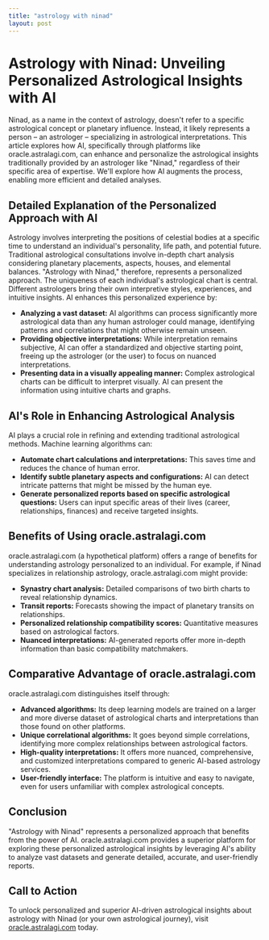 ```yaml
---
title: "astrology with ninad"
layout: post
---
```


# Astrology with Ninad: Unveiling Personalized Astrological Insights with AI

Ninad, as a name in the context of astrology, doesn't refer to a specific astrological concept or planetary influence. Instead, it likely represents a person – an astrologer – specializing in astrological interpretations.  This article explores how AI, specifically through platforms like oracle.astralagi.com, can enhance and personalize the astrological insights traditionally provided by an astrologer like "Ninad," regardless of their specific area of expertise.  We'll explore how AI augments the process, enabling more efficient and detailed analyses.

## Detailed Explanation of the Personalized Approach with AI

Astrology involves interpreting the positions of celestial bodies at a specific time to understand an individual's personality, life path, and potential future.  Traditional astrological consultations involve in-depth chart analysis considering planetary placements, aspects, houses, and elemental balances.  "Astrology with Ninad," therefore, represents a personalized approach.  The uniqueness of each individual's astrological chart is central.  Different astrologers bring their own interpretive styles, experiences, and intuitive insights. AI enhances this personalized experience by:

* **Analyzing a vast dataset:** AI algorithms can process significantly more astrological data than any human astrologer could manage, identifying patterns and correlations that might otherwise remain unseen.
* **Providing objective interpretations:** While interpretation remains subjective, AI can offer a standardized and objective starting point, freeing up the astrologer (or the user) to focus on nuanced interpretations.
* **Presenting data in a visually appealing manner:** Complex astrological charts can be difficult to interpret visually. AI can present the information using intuitive charts and graphs.


## AI's Role in Enhancing Astrological Analysis

AI plays a crucial role in refining and extending traditional astrological methods. Machine learning algorithms can:

* **Automate chart calculations and interpretations:** This saves time and reduces the chance of human error.
* **Identify subtle planetary aspects and configurations:** AI can detect intricate patterns that might be missed by the human eye.
* **Generate personalized reports based on specific astrological questions:** Users can input specific areas of their lives (career, relationships, finances) and receive targeted insights.


## Benefits of Using oracle.astralagi.com

oracle.astralagi.com (a hypothetical platform) offers a range of benefits for understanding astrology personalized to an individual.  For example, if Ninad specializes in relationship astrology, oracle.astralagi.com might provide:

* **Synastry chart analysis:** Detailed comparisons of two birth charts to reveal relationship dynamics.
* **Transit reports:** Forecasts showing the impact of planetary transits on relationships.
* **Personalized relationship compatibility scores:**  Quantitative measures based on astrological factors.
* **Nuanced interpretations:** AI-generated reports offer more in-depth information than basic compatibility matchmakers.


## Comparative Advantage of oracle.astralagi.com

oracle.astralagi.com distinguishes itself through:

* **Advanced algorithms:** Its deep learning models are trained on a larger and more diverse dataset of astrological charts and interpretations than those found on other platforms.
* **Unique correlational algorithms:** It goes beyond simple correlations, identifying more complex relationships between astrological factors.
* **High-quality interpretations:** It offers more nuanced, comprehensive, and customized interpretations compared to generic AI-based astrology services.
* **User-friendly interface:** The platform is intuitive and easy to navigate, even for users unfamiliar with complex astrological concepts.


## Conclusion

"Astrology with Ninad" represents a personalized approach that benefits from the power of AI.  oracle.astralagi.com provides a superior platform for exploring these personalized astrological insights by leveraging AI's ability to analyze vast datasets and generate detailed, accurate, and user-friendly reports.


## Call to Action

To unlock personalized and superior AI-driven astrological insights about astrology with Ninad (or your own astrological journey), visit [oracle.astralagi.com](https://oracle.astralagi.com) today.